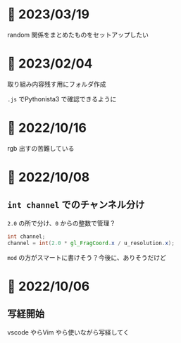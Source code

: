 # 📝 2023/03/19

random 関係をまとめたものをセットアップしたい

# 📝 2023/02/04

取り組み内容残す用にフォルダ作成

`.js` でPythonista3 で確認できるように

# 📝 2022/10/16

rgb 出すの苦難している

# 📝 2022/10/08

## `int channel` でのチャンネル分け

`2.0` の所で分け、`0` からの整数で管理？

``` .glsl
int channel;
channel = int(2.0 * gl_FragCoord.x / u_resolution.x);
```

`mod` の方がスマートに書けそう？今後に、ありそうだけど

# 📝 2022/10/06

## 写経開始

vscode やらVim やら使いながら写経してく
